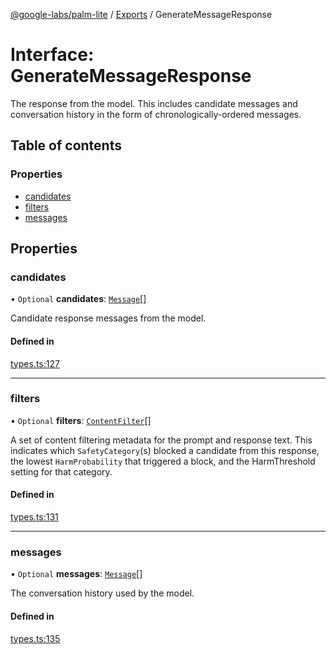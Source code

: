 [@google-labs/palm-lite](../README.md) / [Exports](../modules.md) / GenerateMessageResponse

# Interface: GenerateMessageResponse

The response from the model. This includes candidate messages and conversation history in the form of chronologically-ordered messages.

## Table of contents

### Properties

- [candidates](GenerateMessageResponse.md#candidates)
- [filters](GenerateMessageResponse.md#filters)
- [messages](GenerateMessageResponse.md#messages)

## Properties

### candidates

• `Optional` **candidates**: [`Message`](Message.md)[]

Candidate response messages from the model.

#### Defined in

[types.ts:127](https://github.com/Chizobaonorh/labs-prototypes/blob/0d5a680/seeds/palm-lite/src/types.ts#L127)

___

### filters

• `Optional` **filters**: [`ContentFilter`](ContentFilter.md)[]

A set of content filtering metadata for the prompt and response text. This indicates which `SafetyCategory`(s) blocked a candidate from this response, the lowest `HarmProbability` that triggered a block, and the HarmThreshold setting for that category.

#### Defined in

[types.ts:131](https://github.com/Chizobaonorh/labs-prototypes/blob/0d5a680/seeds/palm-lite/src/types.ts#L131)

___

### messages

• `Optional` **messages**: [`Message`](Message.md)[]

The conversation history used by the model.

#### Defined in

[types.ts:135](https://github.com/Chizobaonorh/labs-prototypes/blob/0d5a680/seeds/palm-lite/src/types.ts#L135)
